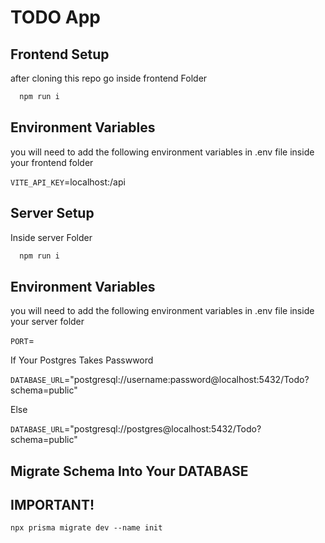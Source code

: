 
# TODO App




## Frontend Setup

after cloning this repo go inside frontend Folder

```bash
  npm run i
```




## Environment Variables

you will need to add the following environment variables in .env file inside your frontend folder 

`VITE_API_KEY`=localhost:<PORT>/api


## Server Setup

Inside server Folder

```bash
  npm run i
```



## Environment Variables

you will need to add the following environment variables in .env file inside your server folder 

`PORT`=<PORT>

If Your Postgres Takes Passwword 


`DATABASE_URL`="postgresql://username:password@localhost:5432/Todo?schema=public"

Else

`DATABASE_URL`="postgresql://postgres@localhost:5432/Todo?schema=public"




## Migrate Schema Into Your DATABASE

## IMPORTANT!

`npx prisma migrate dev --name init`
